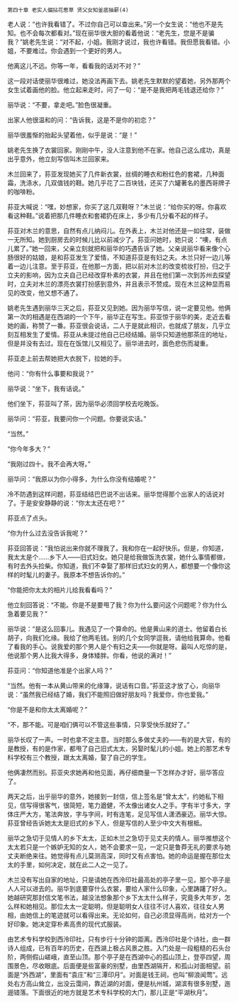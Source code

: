     第四十章 老实人偏拈花惹草 贤父女知釜底抽薪(4) 

   老人说：“也许我看错了。不过你自己可以查出来。”另一个女生说：“他也不是先知。也不会每次都看对。”现在丽华很大胆的看着他说：“老先生，您是不是骗我？”姚老先生说：“对不起，小姐。我刚才说过，我也许看错。我但愿我看错。小姐，不要难过。你会遇到一个更好的男人。

   他离这儿不远。你等一年，看看我的话对不对？”

   这一段对话使丽华很难过，她没法再画下去。姚老先生默默的望着她，另外那两个女生试着画他的脸。他立起来走时，问了一句：“是不是我把两毛钱退还给你？”

   丽华说：“不要，拿走吧。”脸色很凝重。

   出家人他很温和的问：“告诉我，这是不是你的初恋？”

   丽华很羞惭的抬起头望着他，似乎是说：“是！”

   姚老先生换了衣裳回家。刚刚中午，没人注意到他不在家。他自己这么成功，真是出乎意外，他立刻写信叫木兰回家来。

   木兰回来了，荪亚发现她买了几件新衣裳，丝绸的睡衣和粉红色的套裙，几种面霜，洗涤水，几双值钱的鞋。她几乎花了二百块钱，还买了六罐著名的墨西哥牌子的咖啡粉。

   荪亚大喊说：“嘿，妙想家，你买了这几双鞋呀？”木兰说：“给你买的呀。你喜欢看这种鞋。”说着把那几件睡衣和套裙扔在床上，多少有几分看不起的样子。

   荪亚对木兰的意思，自然有点儿纳闷儿。在外表上，木兰对他还是一如往常，装做一无所知。她到厨房去的时候儿比以前减少了。荪亚问她时，她只说：“噢，有点儿累了。”她一回来，父亲立刻就把和丽华的巧遇告诉了她。父亲说丽华看来像个心肠很好的姑娘，是和荪亚发生了爱情，不知道荪亚是有妇之夫。木兰只好一边儿等着一边儿注意。至于荪亚，在他那一方面，把以前对木兰的改变梳妆打扮，归之于立夫的影响，因为立夫自己已经改穿朴素的衣裳，并且在他们第一次到苏州去探望时，立夫对木兰的漂亮衣裳打扮感到意外，并且表示不赞成。现在木兰这种显而易见的改变，他又想不通了。

   姚老先生遇到丽华三天之后，荪亚又见到她。因为丽华写信，说一定要见他。他俩第一次的相遇是在西湖的一个下午，丽华正在写生。荪亚惊于丽华的美，走近去看她的画，称赞了一番。荪亚很会说话，二人于是就此相识，也就成了朋友，几乎立刻互相发生了爱情。荪亚从未提过他自己已经结婚。丽华只知道他那茶庄的地址，但是并没有去过。现在在饭馆儿又相见了。丽华进去时，面色悲伤而凝重。

   荪亚走上前去帮她把大衣脱下，拉她的手。

   他问：“你有什么事要和我说？”

   丽华说：“坐下，我有话说。”

   他们坐下，荪亚叫了茶，因为丽华必须回学校去吃晚饭。

   丽华问：“荪亚，我要问你一个问题。你要说实话。”

   “当然。”

   “你今年多大？”

   “我刚过四十。我不会再大呀。”

   丽华问：“我原以为你小得多，为什么你没有结婚呢？”

   冷不防遇到这样问题，荪亚结结巴巴说不出话来。丽华觉得那个出家人的话说对了。于是安安静静的说：“你太太还在吧？”

   荪亚点了点头。

   “你为什么过去没告诉我呢？”

   荪亚回答说：“我怕说出来你就不理我了。我和你在一起好快乐。但是，你知道，我太太是个……乡下人——旧式妇女。她只是给我做饭洗衣裳，她什么事情都做，有时去外头捡柴。你知道，我们不幸娶了那样旧式妇女的男人，都想要一个像你这样的时髦儿的妻子。我原本不想告诉你的。”

   “你能把你太太的相片儿给我看看吗？”

   他立刻回答说：“不能。你是不是要甩了我？你为什么要问这个问题呢？你为什么急着要见我？”

   丽华说：“是这么回事儿。我遇见了一个算命的。他是黄山来的道士。他留着白长胡子，向我们化缘。我给了他两毛钱。别的几个女同学逗我，请他给我算命。他看了看我的手心。说我爱的那个男人是个有妇之夫——你就是呀。最叫人吃惊的是，他说那个男人比我大得多，身体矮胖。你看，他说的满对！”

   荪亚问：“你知道他准是个出家人吗？”

   “当然。他有一本从黄山带来的化缘簿，说话有口音。”荪亚这才放了心，向丽华说：“虽然我已经结了婚，我们不能照旧做好朋友吗？我爱你，你也爱我。”

   “你是不是和你太太离婚呢？”

   “不，那不能。可是咱们俩可以不管这些事情，只享受快乐就好了。”

   丽华长叹了一声。一时也拿不定主意。当时那么多做丈夫的——有的是大官，有的是教授，有的是作家，都甩了自己旧式太太，另娶时髦儿的小姐。她上的那艺术专科学校有三个教授，跟太太离婚，娶了自己的学生。

   他俩凄然而别。荪亚央求她再和他见面，再仔细商量一下怎样办才好，丽华答应了。

   两天之后，出乎丽华的意外，她接到一封信，信上签名是“曾太太”，约她私下相见，信写得很客气，很简短，笔力遒健，不太像出诸女人之手。字有半寸多大，字体庄严大方，笔法奔放，字与字间，时有连笔，足见写信人潇洒豪迈。丽华大惊。荪亚曾经告诉她太太是旧式的乡下人，但是写信的人至少中文大有根柢。

   丽华之急切于见情人的乡下太太，正如木兰之急切于见丈夫的情人。丽华推想这个太太若只是一个嫉妒无知的女人，她不会要求一见，一定只是鲁莽无礼的要求与她丈夫断绝来往。她觉得有点儿莫测高深，同时又有点害怕。她的命运是握在那位太太的手里，如何决定，就在此二人之一见了。

   木兰没有写出自家的地址，只是请她在西泠印社最高处的亭子里一见，那个亭子是人人可以进去的。丽华到底要穿什么衣裳，要给人家什么印象，心里踌躇了好久。她越研究那封信文笔书法，越没法想象那个乡下太太什么样子，究竟多大年岁，怎么样和她相见。那位太太一定聪明，但是聪明女人往往不讨人喜欢，往往女人男相，由她信上的笔迹就可以看得出来。无论如何，自己必须显得高尚，给对方一个好印象。她决定穿朴素高贵的现代式服装。

   由艺术专科学校到西泠印社，只有步行十分钟的距离。西泠印社是个诗社，由一群诗人组成，已有百年的历史，在西湖上极占风景之胜。入门处是一段粗糙的石头台阶，两侧假山嵯峨，直至山顶。那个亭子是在西湖中心的孤山顶上，登亭四望，周围景色，尽收眼底。后面便是些富豪的别墅，由里西湖隔开，和孤山对面相望。前面是“外西湖”，里面有“袁庄”和“三潭印月”。对面是钱王祠，也叫“柳浪闻莺”。远处右方高山耸立，出没云霭间，靠近湖的对面，便是杭州城，湖滨有很多别墅，迤逦错落。下面很近的地方就是艺术专科学校的大门，那儿正是“平湖秋月”。

